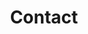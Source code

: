 ---
title: "Contact"
description : "this is a meta description"

office:
  title : "Phondo"
  mobile : "0601010101"
  email : "Frankkalkman12@gmail.com"
  location : "Rotterdam, Nederland"
  content : "Ik ben bereikbaar voor al u vragen over de iphone's"


    
draft: false
---